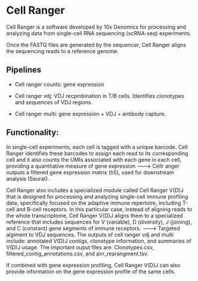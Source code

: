 # Cell Ranger

Cell Ranger is a software developed by 10x Genomics for processing and analyzing data from single-cell RNA sequencing (scRNA-seq) experiments.

Once the FASTQ files are generated by the sequencer, Cell Ranger aligns the sequencing reads to a reference genome. 

## Pipelines

- Cell ranger counts: gene expression 

- Cell ranger vdj: VDJ recpmbination in T/B cells. Identifies clonotypes and sequences of VDJ regions.

- Cell ranger multi: gene expression + VDJ + antibody capture. 

## Functionality: 

In single-cell experiments, each cell is tagged with a unique barcode. Cell Ranger identifies these barcodes to assign each read to its corresponding cell and it also counts the UMIs associated with each gene in each cell, providing a quantitative 
measure of gene expression ---> Cellr anger outputs a filtered gene expression matrix (h5), used for downstream analysis (Seurat). 


Cell Ranger also includes a specialized module called Cell Ranger V(D)J that is designed for processing and analyzing single-cell immune profiling data, specifically focused on the adaptive immune repertoire,
including T-cell and B-cell receptors. In this particular case, instead of aligning reads to the whole transcriptome, Cell Ranger V(D)J aligns them to a specialized reference that includes sequences for V (variable), D (diversity), J (joining),
and C (constant) gene segments of immune receptors. ---> Targeted algiment to VDJ sequences.
The outputs of cell ranger vdj and multi include: annotated V(D)J contigs, clonotype information, and summaries of V(D)J usage. The important ouput files are: Clonotypes.csv, filtered_contig_annotations.csv, and airr_rearangment.tsv.

If combined with gene expression profiling, Cell Ranger V(D)J can also provide information on the gene expression profile of the same cells.

